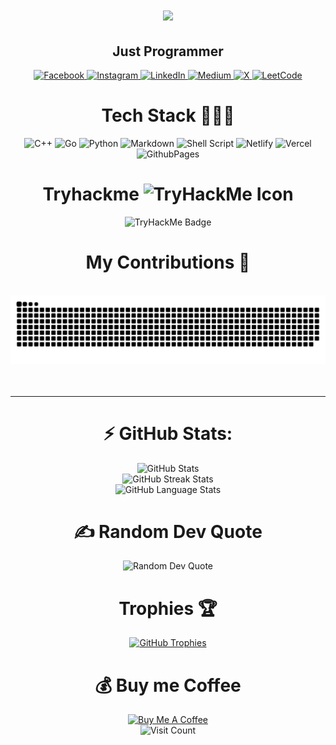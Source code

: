 <h1 align="center">
    <img src="https://readme-typing-svg.herokuapp.com/?font=Righteous&size=35&center=true&vCenter=true&width=500&height=70&duration=1200&pause=1500&color=08878a&center=true&vCenter=true&random=false&lines=Hi+There!!;+President+Here!!+%F0%9F%91%8B%F0%9F%8F%BD;" />
</h1>

<h2 align="center">
    Just Programmer
</h2>


<div align="center">
        <div>
            <a href="https://facebook.com/How.Mohsin">
                <img src="https://img.shields.io/badge/Facebook-%231877F2.svg?logo=Facebook&logoColor=white" alt="Facebook">
            </a>
            <a href="https://instagram.com/president_mohsin">
                <img src="https://img.shields.io/badge/Instagram-%23E4405F.svg?logo=Instagram&logoColor=white" alt="Instagram">
            </a>
            <a href="https://linkedin.com/in/mohsin-mukhtiar-lashari-773431288">
                <img src="https://img.shields.io/badge/LinkedIn-%230077B5.svg?logo=linkedin&logoColor=white" alt="LinkedIn">
            </a>
            <a href="https://medium.com/@PRESIDNET-XD">
                <img src="https://img.shields.io/badge/Medium-12100E?logo=medium&logoColor=white" alt="Medium">
            </a>
            <a href="https://x.com/just_mohsin">
                <img src="https://img.shields.io/badge/X-black.svg?logo=X&logoColor=white" alt="X">
            </a>
            <a href="https://leetcode.com/u/Presi-dent/">
                <img src="https://img.shields.io/badge/LeetCode-black.svg?logo=LeetCode&logoColor=white" alt="LeetCode">
            </a>
    </div>
    </div>
  
<div align="center">
        <h1> Tech Stack 👨🏻‍🔬</h1>
        <div>
            <img src="https://img.shields.io/badge/c++-%2300599C.svg?style=for-the-badge&logo=c%2B%2B&logoColor=white" alt="C++">
            <img src="https://img.shields.io/badge/go-%2300ADD8.svg?style=for-the-badge&logo=go&logoColor=white" alt="Go">
            <img src="https://img.shields.io/badge/python-3670A0?style=for-the-badge&logo=python&logoColor=ffdd54" alt="Python">
            <img src="https://img.shields.io/badge/markdown-%23000000.svg?style=for-the-badge&logo=markdown&logoColor=white" alt="Markdown">
            <img src="https://img.shields.io/badge/shell_script-%23121011.svg?style=for-the-badge&logo=gnu-bash&logoColor=white" alt="Shell Script">
            <img src="https://img.shields.io/badge/netlify-%23000000.svg?style=for-the-badge&logo=netlify&logoColor=#00C7B7" alt="Netlify">
            <img src="https://img.shields.io/badge/vercel-%23000000.svg?style=for-the-badge&logo=vercel&logoColor=white" alt="Vercel">
            <img src="https://img.shields.io/badge/github%20pages-121013?style=for-the-badge&logo=github&logoColor=white" alt="GithubPages">
        </div>
    </div>


<div align="center">
    <h1>Tryhackme <img src="https://tryhackme.com/img/favicon.png" alt="TryHackMe Icon" width="30" height="30"></h1>
    <img src="https://tryhackme-badges.s3.amazonaws.com/President..png" alt="TryHackMe Badge">
</div>

<div align="center">
  <h1>My Contributions 💼</h1>
  <br>
  <img alt="snake eating my contributions" src="https://raw.githubusercontent.com/salesp07/salesp07/output/github-contribution-grid-snake.svg" />
  <br/><br/><br/>
</div>

---



 <div align="center">
        <h1>⚡ GitHub Stats:</h1>
        <div>
            <img src="https://github-readme-stats.vercel.app/api?username=president-xd&theme=radical&hide_border=false&include_all_commits=false&count_private=false" alt="GitHub Stats">
            <br/>
            <img src="https://github-readme-streak-stats.herokuapp.com/?user=president-xd&theme=radical&hide_border=false" alt="GitHub Streak Stats">
            <br/>
            <img src="https://github-readme-stats.vercel.app/api/top-langs/?username=president-xd&theme=highcontrast&title_color=FF3E8A&bg_color=1C1C1C00" alt="GitHub Language Stats">
        </div>
    </div>

<div align="center">
        <h1>✍️ Random Dev Quote</h1>
        <div>
            <img src="https://quotes-github-readme.vercel.app/api?type=horizontal&theme=radical" alt="Random Dev Quote">
        </div>
    </div>

<div align="center">
    <h1>Trophies 🏆</h1>
    <div>
        <a href="https://github.com/ryo-ma/github-profile-trophy">
            <img src="https://github-profile-trophy.vercel.app/?username=president-xd&title=Stars,Followers,Commits,Repositories,MultipleLang,PullRequest&theme=onedark" alt="GitHub Trophies">
        </a>
    </div>
</div>

 <div align="center">
        <h1>💰 Buy me Coffee</h1>
        <div>
            <a href="https://buymeacoffee.com/president.xd">
                <img src="https://img.shields.io/badge/Buy%20Me%20a%20Coffee-ffdd00?style=for-the-badge&logo=buy-me-a-coffee&logoColor=black" alt="Buy Me A Coffee">
            </a>
        </div>
    </div>
    <div align="center">
            <img src="https://komarev.com/ghpvc/?username=president-xd&style=for-the-badge&color=orange" alt="Visit Count">
    </div>

